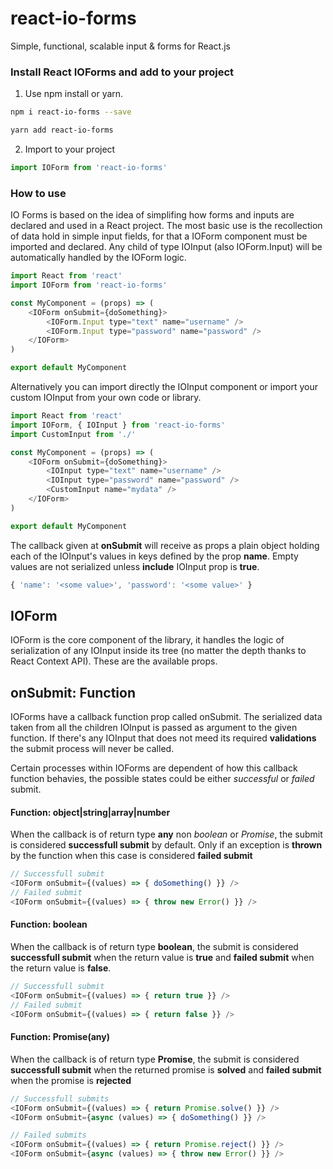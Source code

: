 # react-io-forms
Simple, functional, scalable input &amp; forms for React.js

### Install React IOForms and add to your project

1. Use npm install or yarn.
```bash
npm i react-io-forms --save
```
```bash
yarn add react-io-forms
```

2. Import to your project
```js
import IOForm from 'react-io-forms'
```

### How to use
IO Forms is based on the idea of simplifing how forms and inputs are declared and used in a React project. The most basic use is the recollection of data hold in simple input fields, for that a IOForm component must be imported and declared. Any child of type IOInput (also IOForm.Input) will be automatically handled by the IOForm logic.

```js
import React from 'react'
import IOForm from 'react-io-forms'

const MyComponent = (props) => (
    <IOForm onSubmit={doSomething}>
        <IOForm.Input type="text" name="username" />
        <IOForm.Input type="password" name="password" />
    </IOForm>
)

export default MyComponent
```

Alternatively you can import directly the IOInput component or import your custom IOInput from your own code or library.

```js
import React from 'react'
import IOForm, { IOInput } from 'react-io-forms'
import CustomInput from './'

const MyComponent = (props) => (
    <IOForm onSubmit={doSomething}>
        <IOInput type="text" name="username" />
        <IOInput type="password" name="password" />
        <CustomInput name="mydata" />
    </IOForm>
)

export default MyComponent
```


The callback given at **onSubmit** will receive as props a plain object holding each of the IOInput's values in keys defined by the prop **name**. Empty values are not serialized unless **include** IOInput prop is **true**.

```js
{ 'name': '<some value>', 'password': '<some value>' }
```

## IOForm
IOForm is the core component of the library, it handles the logic of serialization of any IOInput inside its tree (no matter the depth thanks to React Context API). These are the available props.

## onSubmit: Function

IOForms have a callback function prop called onSubmit. The serialized data taken from all the children IOInput is passed as argument to the given function. If there's any IOInput that does not meed its required **validations** the submit process will never be called.

Certain processes within IOForms are dependent of how this callback function behavies, the possible states could be either *successful* or *failed* submit.

#### Function: object|string|array|number
When the callback is of return type **any** non *boolean* or *Promise*, the submit is considered **successfull submit**  by default. Only if an exception is **thrown** by the function when this case is considered **failed submit**
```js
// Successfull submit
<IOForm onSubmit={(values) => { doSomething() }} />
// Failed submit
<IOForm onSubmit={(values) => { throw new Error() }} />
```

#### Function: boolean
When the callback is of return type **boolean**, the submit is considered **successfull submit**  when the return value is **true** and **failed submit** when the return value is **false**.
```js
// Successfull submit
<IOForm onSubmit={(values) => { return true }} />
// Failed submit
<IOForm onSubmit={(values) => { return false }} />
```

#### Function: Promise(any)
When the callback is of return type **Promise**, the submit is considered **successfull submit**  when the returned promise is **solved** and **failed submit** when the promise is **rejected**
```js
// Successfull submits
<IOForm onSubmit={(values) => { return Promise.solve() }} />
<IOForm onSubmit={async (values) => { doSomething() }} />

// Failed submits
<IOForm onSubmit={(values) => { return Promise.reject() }} />
<IOForm onSubmit={async (values) => { throw new Error() }} />
```

